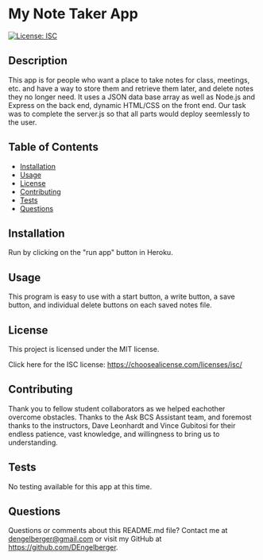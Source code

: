 # My Note Taker App

  [![License: ISC](https://img.shields.io/badge/License-ISC-blue.svg)](https://opensource.org/licenses/ISC)


  ## Description 
  
  This app is for people who want a place to take notes for class, meetings, etc. and have a way to store them and retrieve them later, and delete notes they no longer need.  It uses a JSON data base array as well as Node.js and Express on the back end, dynamic HTML/CSS on the front end. Our task was to complete the server.js so that all parts would deploy seemlessly to the user.

  ## Table of Contents

  * [Installation](#installation)
  * [Usage](#usage) 
  * [License](#license)
  * [Contributing](#contributing)
  * [Tests](#tests)
  * [Questions](#questions)
 

  ## Installation 
  
  Run by clicking on the "run app" button in Heroku.

  ## Usage 
  
  This program is easy to use with a start button, a write button, a save button, and individual delete buttons on each saved notes file.

  ## License 

  This project is licensed under the MIT license.

  Click here for the ISC license: https://choosealicense.com/licenses/isc/

  ## Contributing 
  
  Thank you to fellow student collaborators as we helped eachother overcome obstacles.  Thanks to the Ask BCS Assistant team, and foremost thanks to the instructors, Dave Leonhardt and Vince Gubitosi for their endless patience, vast knowledge, and willingness to bring us to understanding.

  ## Tests 
  
  No testing available for this app at this time.

  ## Questions 

  Questions or comments about this README.md file? Contact me at dengelberger@gmail.com or visit my GitHub at https://github.com/DEngelberger.

